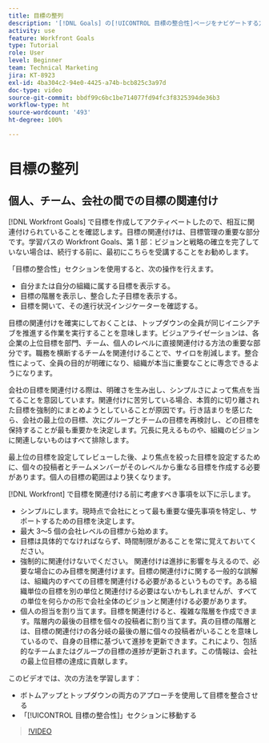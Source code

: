 ```yaml
---
title: 目標の整列
description: '[!DNL Goals] の[!UICONTROL 目標の整合性]ページをナビゲートする方法について説明します。'
activity: use
feature: Workfront Goals
type: Tutorial
role: User
level: Beginner
team: Technical Marketing
jira: KT-8923
exl-id: 4ba304c2-94e0-4425-a74b-bcb825c3a97d
doc-type: video
source-git-commit: bbdf99c6bc1be714077fd94fc3f8325394de36b3
workflow-type: ht
source-wordcount: '493'
ht-degree: 100%

---
```


# 目標の整列

## 個人、チーム、会社の間での目標の関連付け

[!DNL Workfront Goals] で目標を作成してアクティベートしたので、相互に関連付けられていることを確認します。目標の関連付けは、目標管理の重要な部分です。学習パスの Workfront Goals、第 1 部：ビジョンと戦略の確立を完了していない場合は、続行する前に、最初にこちらを受講することをお勧めします。

<!--Insert link to LP 1, above -->

「目標の整合性」セクションを使用すると、次の操作を行えます。

* 自分または自分の組織に属する目標を表示する。
* 目標の階層を表示し、整合した子目標を表示する。
* 目標を開いて、その進行状況インジケーターを確認する。

目標の関連付けを確実にしておくことは、トップダウンの全員が同じイニシアチブを推進する作業を実行することを意味します。ビジュアライゼーションは、各企業の上位目標を部門、チーム、個人のレベルに直接関連付ける方法の重要な部分です。職務を横断するチームを関連付けることで、サイロを削減します。整合性によって、全員の目的が明確になり、組織が本当に重要なことに専念できるようになります。

会社の目標を関連付ける際は、明確さを生み出し、シンプルさによって焦点を当てることを意図しています。関連付けに苦労している場合、本質的に切り離された目標を強制的にまとめようとしていることが原因です。行き詰まりを感じたら、会社の最上位の目標、次にグループとチームの目標を再検討し、どの目標を保持することが最も重要かを決定します。冗長に見えるものや、組織のビジョンに関連しないものはすべて排除します。

最上位の目標を設定してレビューした後、より焦点を絞った目標を設定するために、個々の投稿者とチームメンバーがそのレベルから重なる目標を作成する必要があります。個人の目標の範囲はより狭くなります。

<!-- Pro-tips graphic -->

[!DNL Workfront] で目標を関連付ける前に考慮すべき事項を以下に示します。

* シンプルにします。現時点で会社にとって最も重要な優先事項を特定し、サポートするための目標を決定します。
* 最大 3～5 個の会社レベルの目標から始めます。
* 目標は具体的でなければならず、時間制限があることを常に覚えておいてください。
* 強制的に関連付けないでください。 関連付けは進捗に影響を与えるので、必要な場合にのみ目標を関連付けます。目標の関連付けに関する一般的な誤解は、組織内のすべての目標を関連付ける必要があるというものです。ある組織単位の目標を別の単位と関連付ける必要はないかもしれませんが、すべての単位を何らかの形で会社全体のビジョンと関連付ける必要があります。
* 個人の担当を割り当てます。目標を関連付けると、複雑な階層を作成できます。階層内の最後の目標を個々の投稿者に割り当てます。真の目標の階層とは、目標の関連付けの各分岐の最後の層に個々の投稿者がいることを意味しているので、自身の目標に基づいて進捗を更新できます。これにより、包括的なチームまたはグループの目標の進捗が更新されます。この情報は、会社の最上位目標の達成に貢献します。

このビデオでは、次の方法を学習します：

* ボトムアップとトップダウンの両方のアプローチを使用して目標を整合させる
* 「[!UICONTROL 目標の整合性]」セクションに移動する

>[!VIDEO](https://video.tv.adobe.com/v/3415969/?quality=12&learn=on&enablevpops=1&captions=jpn)
